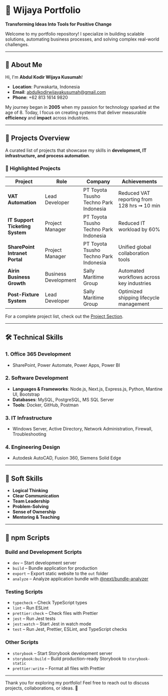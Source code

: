 # 🚀 **Wijaya Portfolio**

**Transforming Ideas Into Tools for Positive Change**  

Welcome to my portfolio repository! I specialize in building scalable solutions, automating business processes, and solving complex real-world challenges.  

---

## 📌 **About Me**

Hi, I'm **Abdul Kodir Wijaya Kusumah**!  
- **Location**: Purwakarta, Indonesia  
- **Email**: [abdulkodirwijayakusumah@gmail.com](mailto:abdulkodirwijayakusumah@gmail.com)  
- **Phone**: +62 813 1614 9820  

My journey began in **2005** when my passion for technology sparked at the age of 8. Today, I focus on creating systems that deliver measurable **efficiency** and **impact** across industries.  

---

## 🎯 **Projects Overview**

A curated list of projects that showcase my skills in **development, IT infrastructure, and process automation**.

### 🧩 **Highlighted Projects**

| **Project**                    | **Role**            | **Company**                            | **Achievements**                          |
|--------------------------------|---------------------|---------------------------------------|-------------------------------------------|
| **VAT Automation**             | Lead Developer      | PT Toyota Tsusho Techno Park Indonesia | Reduced VAT reporting from 128 hrs ➞ 10 min |
| **IT Support Ticketing System**| Project Manager     | PT Toyota Tsusho Techno Park Indonesia | Reduced IT workload by 60%                |
| **SharePoint Intranet Portal** | Project Manager     | PT Toyota Tsusho Techno Park Indonesia | Unified global collaboration tools        |
| **Airin Business Growth**      | Business Development| Sally Maritime Group                  | Automated workflows across key industries |
| **Post-Fixture System**        | Lead Developer      | Sally Maritime Group                  | Optimized shipping lifecycle management   |

For a complete project list, check out the [Project Section](#projects).

---

## 🛠️ **Technical Skills**

### **1. Office 365 Development**
- SharePoint, Power Automate, Power Apps, Power BI  

### **2. Software Development**
- **Languages & Frameworks**: Node.js, Next.js, Express.js, Python, Mantine UI, Bootstrap  
- **Databases**: MySQL, PostgreSQL, MS SQL Server  
- **Tools**: Docker, GitHub, Postman  

### **3. IT Infrastructure**
- Windows Server, Active Directory, Network Administration, Firewall, Troubleshooting  

### **4. Engineering Design**
- Autodesk AutoCAD, Fusion 360, Siemens Solid Edge  

---

## 🌟 **Soft Skills**
- **Logical Thinking**  
- **Clear Communication**  
- **Team Leadership**  
- **Problem-Solving**  
- **Sense of Ownership**  
- **Mentoring & Teaching**  

---

## 🧪 **npm Scripts**

### **Build and Development Scripts**
- `dev` – Start development server  
- `build` – Bundle application for production  
- `export` – Export static website to the `out` folder  
- `analyze` – Analyze application bundle with [@next/bundle-analyzer](https://www.npmjs.com/package/@next/bundle-analyzer)  

### **Testing Scripts**
- `typecheck` – Check TypeScript types  
- `lint` – Run ESLint  
- `prettier:check` – Check files with Prettier  
- `jest` – Run Jest tests  
- `jest:watch` – Start Jest in watch mode  
- `test` – Run Jest, Prettier, ESLint, and TypeScript checks  

### **Other Scripts**
- `storybook` – Start Storybook development server  
- `storybook:build` – Build production-ready Storybook to `storybook-static`  
- `prettier:write` – Format all files with Prettier  

---

Thank you for exploring my portfolio! Feel free to reach out to discuss projects, collaborations, or ideas. 🚀

